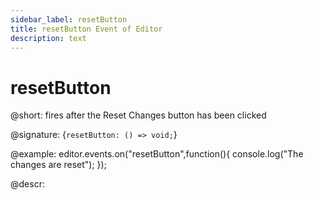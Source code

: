 ```yaml
---
sidebar_label: resetButton
title: resetButton Event of Editor
description: text
---
```


# resetButton

@short: fires after the Reset Changes button has been clicked

@signature: {`resetButton: () => void;`}

@example:
editor.events.on("resetButton",function(){
    console.log("The changes are reset");
});

@descr:
